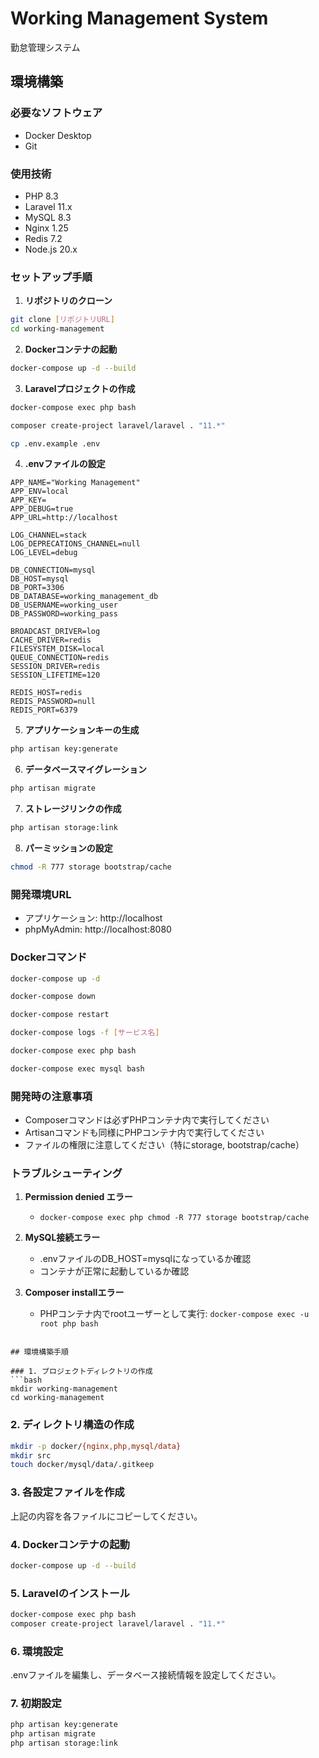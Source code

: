 # Working Management System

勤怠管理システム

## 環境構築

### 必要なソフトウェア
- Docker Desktop
- Git

### 使用技術
- PHP 8.3
- Laravel 11.x
- MySQL 8.3
- Nginx 1.25
- Redis 7.2
- Node.js 20.x

### セットアップ手順

1. **リポジトリのクローン**
```bash
git clone [リポジトリURL]
cd working-management
```

2. **Dockerコンテナの起動**
```bash
docker-compose up -d --build
```

3. **Laravelプロジェクトの作成**
```bash
docker-compose exec php bash

composer create-project laravel/laravel . "11.*"

cp .env.example .env
```

4. **.envファイルの設定**
```env
APP_NAME="Working Management"
APP_ENV=local
APP_KEY=
APP_DEBUG=true
APP_URL=http://localhost

LOG_CHANNEL=stack
LOG_DEPRECATIONS_CHANNEL=null
LOG_LEVEL=debug

DB_CONNECTION=mysql
DB_HOST=mysql
DB_PORT=3306
DB_DATABASE=working_management_db
DB_USERNAME=working_user
DB_PASSWORD=working_pass

BROADCAST_DRIVER=log
CACHE_DRIVER=redis
FILESYSTEM_DISK=local
QUEUE_CONNECTION=redis
SESSION_DRIVER=redis
SESSION_LIFETIME=120

REDIS_HOST=redis
REDIS_PASSWORD=null
REDIS_PORT=6379
```

5. **アプリケーションキーの生成**
```bash
php artisan key:generate
```

6. **データベースマイグレーション**
```bash
php artisan migrate
```

7. **ストレージリンクの作成**
```bash
php artisan storage:link
```

8. **パーミッションの設定**
```bash
chmod -R 777 storage bootstrap/cache
```

### 開発環境URL
- アプリケーション: http://localhost
- phpMyAdmin: http://localhost:8080

### Dockerコマンド
```bash
docker-compose up -d

docker-compose down

docker-compose restart

docker-compose logs -f [サービス名]

docker-compose exec php bash

docker-compose exec mysql bash
```

### 開発時の注意事項
- Composerコマンドは必ずPHPコンテナ内で実行してください
- Artisanコマンドも同様にPHPコンテナ内で実行してください
- ファイルの権限に注意してください（特にstorage, bootstrap/cache）

### トラブルシューティング
1. **Permission denied エラー**
   - `docker-compose exec php chmod -R 777 storage bootstrap/cache`

2. **MySQL接続エラー**
   - .envファイルのDB_HOST=mysqlになっているか確認
   - コンテナが正常に起動しているか確認

3. **Composer installエラー**
   - PHPコンテナ内でrootユーザーとして実行: `docker-compose exec -u root php bash`
```

## 環境構築手順

### 1. プロジェクトディレクトリの作成
```bash
mkdir working-management
cd working-management
```

### 2. ディレクトリ構造の作成
```bash
mkdir -p docker/{nginx,php,mysql/data}
mkdir src
touch docker/mysql/data/.gitkeep
```

### 3. 各設定ファイルを作成
上記の内容を各ファイルにコピーしてください。

### 4. Dockerコンテナの起動
```bash
docker-compose up -d --build
```

### 5. Laravelのインストール
```bash
docker-compose exec php bash
composer create-project laravel/laravel . "11.*"
```

### 6. 環境設定
.envファイルを編集し、データベース接続情報を設定してください。

### 7. 初期設定
```bash
php artisan key:generate
php artisan migrate
php artisan storage:link